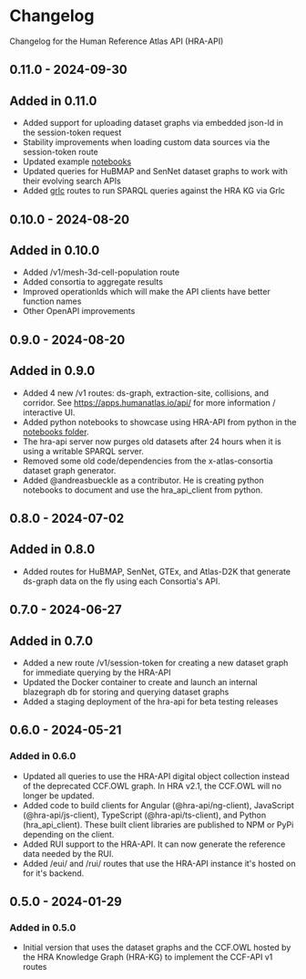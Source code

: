 # Changelog

Changelog for the Human Reference Atlas API (HRA-API)

## 0.11.0 - 2024-09-30

## Added in 0.11.0

- Added support for uploading dataset graphs via embedded json-ld in the session-token request
- Stability improvements when loading custom data sources via the session-token route
- Updated example [notebooks](https://github.com/x-atlas-consortia/hra-api/tree/main/notebooks)
- Updated queries for HuBMAP and SenNet dataset graphs to work with their evolving search APIs
- Added [grlc](https://apps.humanatlas.io/api/grlc/) routes to run SPARQL queries against the HRA KG via Grlc

## 0.10.0 - 2024-08-20

## Added in 0.10.0

- Added /v1/mesh-3d-cell-population route
- Added consortia to aggregate results
- Improved operationIds which will make the API clients have better function names
- Other OpenAPI improvements

## 0.9.0 - 2024-08-20

## Added in 0.9.0

- Added 4 new /v1 routes: ds-graph, extraction-site, collisions, and corridor. See <https://apps.humanatlas.io/api/> for more information / interactive UI.
- Added python notebooks to showcase using HRA-API from python in the [notebooks folder](https://github.com/x-atlas-consortia/hra-api/tree/main/notebooks).
- The hra-api server now purges old datasets after 24 hours when it is using a writable SPARQL server.
- Removed some old code/dependencies from the x-atlas-consortia dataset graph generator.
- Added @andreasbueckle as a contributor. He is creating python notebooks to document and use the hra_api_client from python.

## 0.8.0 - 2024-07-02

## Added in 0.8.0

- Added routes for HuBMAP, SenNet, GTEx, and Atlas-D2K that generate ds-graph data on the fly using each Consortia's API.

## 0.7.0 - 2024-06-27

## Added in 0.7.0

- Added a new route /v1/session-token for creating a new dataset graph for immediate querying by the HRA-API
- Updated the Docker container to create and launch an internal blazegraph db for storing and querying dataset graphs
- Added a staging deployment of the hra-api for beta testing releases

## 0.6.0 - 2024-05-21

### Added in 0.6.0

- Updated all queries to use the HRA-API digital object collection instead of the deprecated CCF.OWL graph. In HRA v2.1, the CCF.OWL will no longer be updated.
- Added code to build clients for Angular (@hra-api/ng-client), JavaScript (@hra-api/js-client), TypeScript (@hra-api/ts-client), and Python (hra_api_client). These built client libraries are published to NPM or PyPi depending on the client.
- Added RUI support to the HRA-API. It can now generate the reference data needed by the RUI.
- Added /eui/ and /rui/ routes that use the HRA-API instance it's hosted on for it's backend.

## 0.5.0 - 2024-01-29

### Added in 0.5.0

- Initial version that uses the dataset graphs and the CCF.OWL hosted by the HRA Knowledge Graph (HRA-KG) to implement the CCF-API v1 routes
